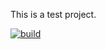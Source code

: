 This is a test project.

[![build](https://github.com/npetroni/test-actions/workflows/build/badge.svg)](https://github.com/npetroni/test-actions/actions?query=workflow%3Abuild)
